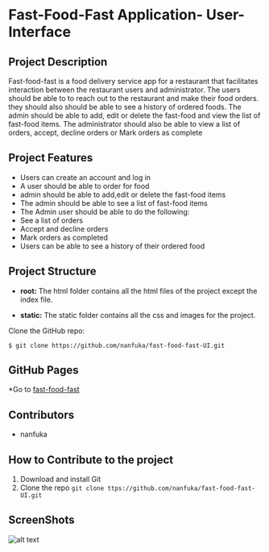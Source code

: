 # Fast-Food-Fast Application- User-Interface

## Project Description
Fast-food-fast is a food delivery service app for a restaurant that facilitates  interaction between the restaurant users and administrator. The users should be able to  to reach out to the restaurant and make their food orders. they should also should be able to see a history of ordered foods.    The admin should be able to add, edit or delete the fast-food and  view the list of fast-food items. The administrator should also be able to view a list of orders, accept, decline orders or Mark orders as complete
## Project Features
* Users can create an account and log in
* A user should be able to order for food
* admin should be able to add,edit or delete the fast-food items
* The admin should be able to see a list of fast-food items
* The Admin user should be able to do the following:
* See a list of orders
* Accept and decline orders
* Mark orders as completed
* Users can be able to see a history of their ordered food

## Project Structure
* **root:** The html folder contains all the html files of the project except the index file.

* **static:** The static folder contains all the css and images for the project.   


Clone the GitHub repo:
 
`$ git clone https://github.com/nanfuka/fast-food-fast-UI.git`


## GitHub Pages
*Go to [fast-food-fast](https://nanfuka.github.io/fast-food-fast/UI/index.html)

## Contributors
* nanfuka

## How to Contribute to the project
1. Download and install Git
2. Clone the repo `git clone ttps://github.com/nanfuka/fast-food-fast-UI.git`

## ScreenShots

![alt text](https://nanfuka.github.io/fast-food-fast-UI/UI/design/UI/UI_admin_dashboard.png)




